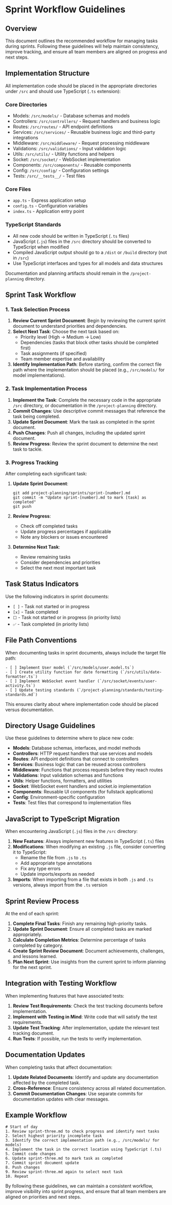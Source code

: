 # Sprint Workflow Guidelines

## Overview
This document outlines the recommended workflow for managing tasks during sprints. Following these guidelines will help maintain consistency, improve tracking, and ensure all team members are aligned on progress and next steps.

## Implementation Structure
All implementation code should be placed in the appropriate directories under `/src` and should use TypeScript (`.ts` extension):

### Core Directories
- Models: `/src/models/` - Database schemas and models
- Controllers: `/src/controllers/` - Request handlers and business logic
- Routes: `/src/routes/` - API endpoint definitions
- Services: `/src/services/` - Reusable business logic and third-party integrations
- Middleware: `/src/middleware/` - Request processing middleware
- Validations: `/src/validations/` - Input validation logic
- Utils: `/src/utils/` - Utility functions and helpers
- Socket: `/src/socket/` - WebSocket implementation
- Components: `/src/components/` - Reusable components
- Config: `/src/config/` - Configuration settings
- Tests: `/src/__tests__/` - Test files

### Core Files
- `app.ts` - Express application setup
- `config.ts` - Configuration variables
- `index.ts` - Application entry point

### TypeScript Standards
- All new code should be written in TypeScript (`.ts` files)
- JavaScript (`.js`) files in the `/src` directory should be converted to TypeScript when modified
- Compiled JavaScript output should go to a `/dist` or `/build` directory (not in `/src`)
- Use TypeScript interfaces and types for all models and data structures

Documentation and planning artifacts should remain in the `/project-planning` directory.

## Sprint Task Workflow

### 1. Task Selection Process
1. **Review Current Sprint Document**: Begin by reviewing the current sprint document to understand priorities and dependencies.
2. **Select Next Task**: Choose the next task based on:
   - Priority level (High → Medium → Low)
   - Dependencies (tasks that block other tasks should be completed first)
   - Task assignments (if specified)
   - Team member expertise and availability
3. **Identify Implementation Path**: Before starting, confirm the correct file path where the implementation should be placed (e.g., `/src/models/` for model implementations).

### 2. Task Implementation Process
1. **Implement the Task**: Complete the necessary code in the appropriate `/src` directory, or documentation in the `/project-planning` directory.
2. **Commit Changes**: Use descriptive commit messages that reference the task being completed.
3. **Update Sprint Document**: Mark the task as completed in the sprint document.
4. **Push Changes**: Push all changes, including the updated sprint document.
5. **Review Progress**: Review the sprint document to determine the next task to tackle.

### 3. Progress Tracking
After completing each significant task:

1. **Update Sprint Document**: 
   ```
   git add project-planning/sprints/sprint-[number].md
   git commit -m "Update sprint-[number].md to mark [task] as completed"
   git push
   ```

2. **Review Progress**: 
   - Check off completed tasks
   - Update progress percentages if applicable
   - Note any blockers or issues encountered

3. **Determine Next Task**:
   - Review remaining tasks
   - Consider dependencies and priorities
   - Select the next most important task

## Task Status Indicators

Use the following indicators in sprint documents:

- `[ ]` - Task not started or in progress
- `[x]` - Task completed
- `⬜` - Task not started or in progress (in priority lists)
- `✅` - Task completed (in priority lists)

## File Path Conventions

When documenting tasks in sprint documents, always include the target file path:

```
- [ ] Implement User model (`/src/models/user.model.ts`)
- [ ] Create utility function for date formatting (`/src/utils/date-formatter.ts`)
- [ ] Implement WebSocket event handler (`/src/socket/events/user-activity.ts`)
- [ ] Update testing standards (`/project-planning/standards/testing-standards.md`)
```

This ensures clarity about where implementation code should be placed versus documentation.

## Directory Usage Guidelines

Use these guidelines to determine where to place new code:

- **Models**: Database schemas, interfaces, and model methods
- **Controllers**: HTTP request handlers that use services and models
- **Routes**: API endpoint definitions that connect to controllers
- **Services**: Business logic that can be reused across controllers
- **Middleware**: Functions that process requests before they reach routes
- **Validations**: Input validation schemas and functions
- **Utils**: Helper functions, formatters, and utilities
- **Socket**: WebSocket event handlers and socket.io implementation
- **Components**: Reusable UI components (for fullstack applications)
- **Config**: Environment-specific configuration
- **Tests**: Test files that correspond to implementation files

## JavaScript to TypeScript Migration

When encountering JavaScript (`.js`) files in the `/src` directory:

1. **New Features**: Always implement new features in TypeScript (`.ts`) files
2. **Modifications**: When modifying an existing `.js` file, consider converting it to TypeScript:
   - Rename the file from `.js` to `.ts`
   - Add appropriate type annotations
   - Fix any type errors
   - Update imports/exports as needed
3. **Imports**: When importing from a file that exists in both `.js` and `.ts` versions, always import from the `.ts` version

## Sprint Review Process

At the end of each sprint:

1. **Complete Final Tasks**: Finish any remaining high-priority tasks.
2. **Update Sprint Document**: Ensure all completed tasks are marked appropriately.
3. **Calculate Completion Metrics**: Determine percentage of tasks completed by category.
4. **Create Sprint Review Document**: Document achievements, challenges, and lessons learned.
5. **Plan Next Sprint**: Use insights from the current sprint to inform planning for the next sprint.

## Integration with Testing Workflow

When implementing features that have associated tests:

1. **Review Test Requirements**: Check the test tracking documents before implementation.
2. **Implement with Testing in Mind**: Write code that will satisfy the test requirements.
3. **Update Test Tracking**: After implementation, update the relevant test tracking document.
4. **Run Tests**: If possible, run the tests to verify implementation.

## Documentation Updates

When completing tasks that affect documentation:

1. **Update Related Documents**: Identify and update any documentation affected by the completed task.
2. **Cross-Reference**: Ensure consistency across all related documentation.
3. **Commit Documentation Changes**: Use separate commits for documentation updates with clear messages.

## Example Workflow

```
# Start of day
1. Review sprint-three.md to check progress and identify next tasks
2. Select highest priority incomplete task
3. Identify the correct implementation path (e.g., /src/models/ for models)
4. Implement the task in the correct location using TypeScript (.ts)
5. Commit code changes
6. Update sprint-three.md to mark task as completed
7. Commit sprint document update
8. Push changes
9. Review sprint-three.md again to select next task
10. Repeat
```

By following these guidelines, we can maintain a consistent workflow, improve visibility into sprint progress, and ensure that all team members are aligned on priorities and next steps. 